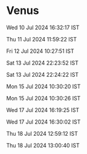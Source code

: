 # Venus

Wed 10 Jul 2024 16:32:17 IST

Thu 11 Jul 2024 11:59:22 IST

Fri 12 Jul 2024 10:27:51 IST

Sat 13 Jul 2024 22:23:52 IST

Sat 13 Jul 2024 22:24:22 IST

Mon 15 Jul 2024 10:30:20 IST

Mon 15 Jul 2024 10:30:26 IST

Wed 17 Jul 2024 16:19:25 IST

Wed 17 Jul 2024 16:30:02 IST

Thu 18 Jul 2024 12:59:12 IST

Thu 18 Jul 2024 13:00:40 IST
